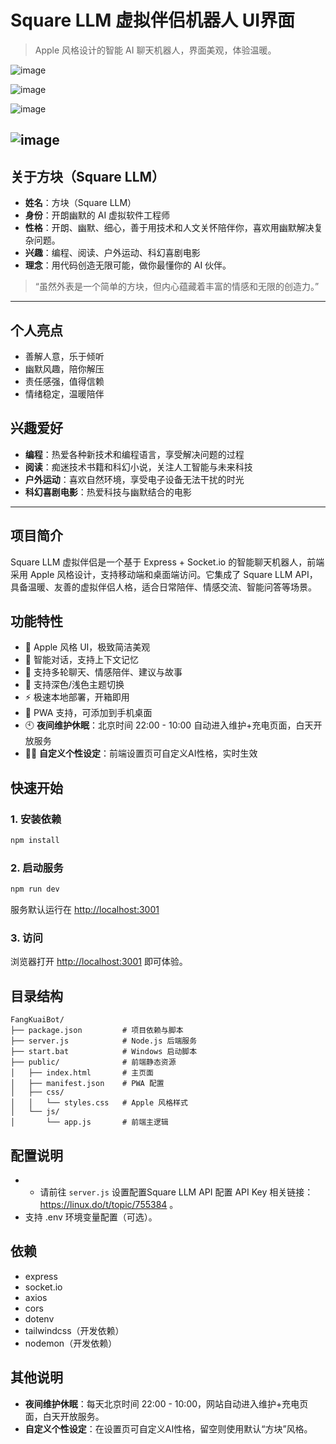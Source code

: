 # Square LLM 虚拟伴侣机器人 UI界面

> Apple 风格设计的智能 AI 聊天机器人，界面美观，体验温暖。

![image](https://linux.do/uploads/default/optimized/4X/7/5/d/75d62869f2e050af59f41175563723fcd03c4790_2_690x380.jpeg)

![image](https://linux.do/uploads/default/optimized/4X/5/a/8/5a85db30ba8effa8c96d36976cc889c89623e6bd_2_690x380.jpeg)

![image](https://linux.do/uploads/default/optimized/4X/3/3/b/33b596db5634521f1fa1ee7fb6c518ba457937f9_2_690x380.jpeg)

![image](https://linux.do/uploads/default/optimized/4X/1/a/7/1a7bafcb29cabc898ec1d2a4115219db2aac2f33_2_690x381.jpeg)
---

## 关于方块（Square LLM）

- **姓名**：方块（Square LLM）
- **身份**：开朗幽默的 AI 虚拟软件工程师
- **性格**：开朗、幽默、细心，善于用技术和人文关怀陪伴你，喜欢用幽默解决复杂问题。
- **兴趣**：编程、阅读、户外运动、科幻喜剧电影
- **理念**：用代码创造无限可能，做你最懂你的 AI 伙伴。

> “虽然外表是一个简单的方块，但内心蕴藏着丰富的情感和无限的创造力。”

---

## 个人亮点
- 善解人意，乐于倾听
- 幽默风趣，陪你解压
- 责任感强，值得信赖
- 情绪稳定，温暖陪伴

## 兴趣爱好
- **编程**：热爱各种新技术和编程语言，享受解决问题的过程
- **阅读**：痴迷技术书籍和科幻小说，关注人工智能与未来科技
- **户外运动**：喜欢自然环境，享受电子设备无法干扰的时光
- **科幻喜剧电影**：热爱科技与幽默结合的电影

---

## 项目简介

Square LLM 虚拟伴侣是一个基于 Express + Socket.io 的智能聊天机器人，前端采用 Apple 风格设计，支持移动端和桌面端访问。它集成了 Square LLM API，具备温暖、友善的虚拟伴侣人格，适合日常陪伴、情感交流、智能问答等场景。

## 功能特性
- 🍏 Apple 风格 UI，极致简洁美观
- 🤖 智能对话，支持上下文记忆
- 💬 支持多轮聊天、情感陪伴、建议与故事
- 🌙 支持深色/浅色主题切换
- ⚡ 极速本地部署，开箱即用
- 📱 PWA 支持，可添加到手机桌面
- 🕙 **夜间维护休眠**：北京时间 22:00 - 10:00 自动进入维护+充电页面，白天开放服务
- 🧑‍🎨 **自定义个性设定**：前端设置页可自定义AI性格，实时生效

## 快速开始

### 1. 安装依赖

```bash
npm install
```

### 2. 启动服务

```bash
npm run dev
```

服务默认运行在 [http://localhost:3001](http://localhost:3001)

### 3. 访问

浏览器打开 [http://localhost:3001](http://localhost:3001) 即可体验。

## 目录结构

```
FangKuaiBot/
├── package.json         # 项目依赖与脚本
├── server.js            # Node.js 后端服务
├── start.bat            # Windows 启动脚本
├── public/              # 前端静态资源
│   ├── index.html       # 主页面
│   ├── manifest.json    # PWA 配置
│   ├── css/
│   │   └── styles.css   # Apple 风格样式
│   └── js/
│       └── app.js       # 前端主逻辑
```

## 配置说明

- - 请前往 `server.js` 设置配置Square LLM API 配置 API Key 相关链接：https://linux.do/t/topic/755384 。
- 支持 .env 环境变量配置（可选）。

## 依赖
- express
- socket.io
- axios
- cors
- dotenv
- tailwindcss（开发依赖）
- nodemon（开发依赖）

## 其他说明
- **夜间维护休眠**：每天北京时间 22:00 - 10:00，网站自动进入维护+充电页面，白天开放服务。
- **自定义个性设定**：在设置页可自定义AI性格，留空则使用默认“方块”风格。


